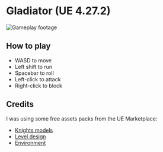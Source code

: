 # Gladiator (UE 4.27.2)

![Gameplay footage](gladiator.gif)

## How to play

- WASD to move
- Left shift to run
- Spacebar to roll
- Left-click to attack
- Right-click to block

## Credits

I was using some free assets packs from the UE Marketplace:

- [Knights models](https://www.unrealengine.com/marketplace/en-US/product/gothic-knight)
- [Level design](https://www.unrealengine.com/marketplace/en-US/product/a5b6a73fea5340bda9b8ac33d877c9e2)
- [Environment](https://www.unrealengine.com/marketplace/en-US/product/infinity-blade-castle)
